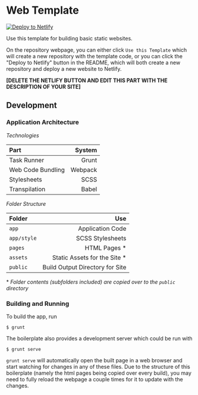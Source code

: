 Web Template
===========================================================

[![Deploy to Netlify](https://www.netlify.com/img/deploy/button.svg)](https://app.netlify.com/start/deploy?repository=https://github.com/andydevs/web-boilerplate)

Use this template for building basic static websites.

On the repository webpage, you can either click 
`Use this Template` which will create a new repository with
the template code, or you can click the "Deploy to Netlify" button in
the README, which will both create a new repository and
deploy a new website to Netlify.

**[DELETE THE NETLIFY BUTTON AND EDIT THIS PART WITH THE DESCRIPTION OF YOUR SITE]**

Development
-----------------------------------------------------------

### Application Architecture

_Technologies_

| Part              |  System |
|:------------------|--------:|
| Task Runner       |   Grunt |
| Web Code Bundling | Webpack |
| Stylesheets       |    SCSS |
| Transpilation     |   Babel |

_Folder Structure_

| Folder      |                             Use |
|:------------|--------------------------------:|
| `app`       |                Application Code |
| `app/style` |                SCSS Stylesheets |
| `pages`     |                   HTML Pages \* |
| `assets`    |   Static Assets for the Site \* |
| `public`    | Build Output Directory for Site |

\* _Folder contents (subfolders included) are copied over to the `public` directory_

### Building and Running

To build the app, run

    $ grunt

The boilerplate also provides a development server which
could be run with

    $ grunt serve

`grunt serve` will automatically open the built page in a web 
browser and start watching for changes in any of these files.
Due to the structure of this boilerplate (namely the html
pages being copied over every build), you may need to fully 
reload the webpage a couple times for it to update with the 
changes.
